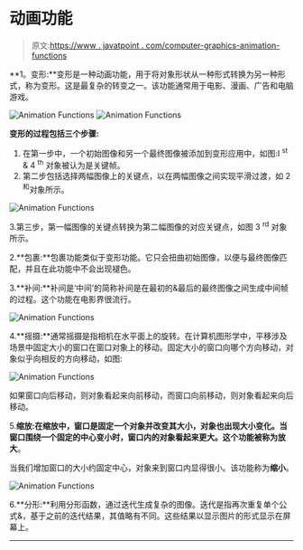 # 动画功能

> 原文:[https://www . javatpoint . com/computer-graphics-animation-functions](https://www.javatpoint.com/computer-graphics-animation-functions)

**1。变形:**变形是一种动画功能，用于将对象形状从一种形式转换为另一种形式，称为变形。这是最复杂的转变之一。该功能通常用于电影、漫画、广告和电脑游戏。

![Animation Functions](../Images/d5c819d7dcf674d53b43364b52f31603.png)
![Animation Functions](../Images/d8a669e0f713ab4a63a762b2a8f4f2ba.png)

**变形的过程包括三个步骤:**

1.  在第一步中，一个初始图像和另一个最终图像被添加到变形应用中，如图:I <sup>st</sup> & 4 <sup>th</sup> 对象被认为是关键帧。
2.  第二步包括选择两幅图像上的关键点，以在两幅图像之间实现平滑过渡，如 2 <sup>和</sup>对象所示。

![Animation Functions](../Images/1629e5f7c56fbecd7d523210da99e2e3.png)

3.第三步，第一幅图像的关键点转换为第二幅图像的对应关键点，如图 3 <sup>rd</sup> 对象所示。

2.**包裹:**包裹功能类似于变形功能。它只会扭曲初始图像，以便与最终图像匹配，并且在此功能中不会出现褪色。

3.**补间:**补间是‘中间’的简称补间是在最初的&最后的最终图像之间生成中间帧的过程。这个功能在电影界很流行。

![Animation Functions](../Images/081d5e5b7e5ede08f1573ce793cbde3d.png)

4.**摇摄:**通常摇摄是指相机在水平面上的旋转。在计算机图形学中，平移涉及场景中固定大小的窗口在窗口对象上的移动。固定大小的窗口向哪个方向移动，对象似乎向相反的方向移动，如图:

![Animation Functions](../Images/bcd6145cea3b3748526a2da469d9e912.png)

如果窗口向后移动，则对象看起来向前移动，而窗口向前移动，则对象看起来向后移动。

5.**缩放:**在缩放中，窗口是固定一个对象并改变其大小，对象也出现大小变化。当窗口围绕一个固定的中心变小时，窗口内的对象看起来更大。这个功能被称为**放大**。

当我们增加窗口的大小约固定中心，对象来到窗口内显得很小。该功能称为**缩小**。

![Animation Functions](../Images/29754b01fc5691261dc9ce4e894d2449.png)

6.**分形:**利用分形函数，通过迭代生成复杂的图像。迭代是指再次重复单个公式&，基于之前的迭代结果，其值略有不同。这些结果以显示图片的形式显示在屏幕上。

* * *